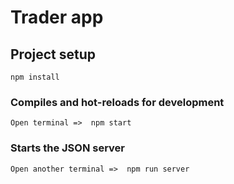 # Trader app

## Project setup
```
npm install
```

### Compiles and hot-reloads for development
```
Open terminal =>  npm start
```

### Starts the JSON server
```
Open another terminal =>  npm run server
```
